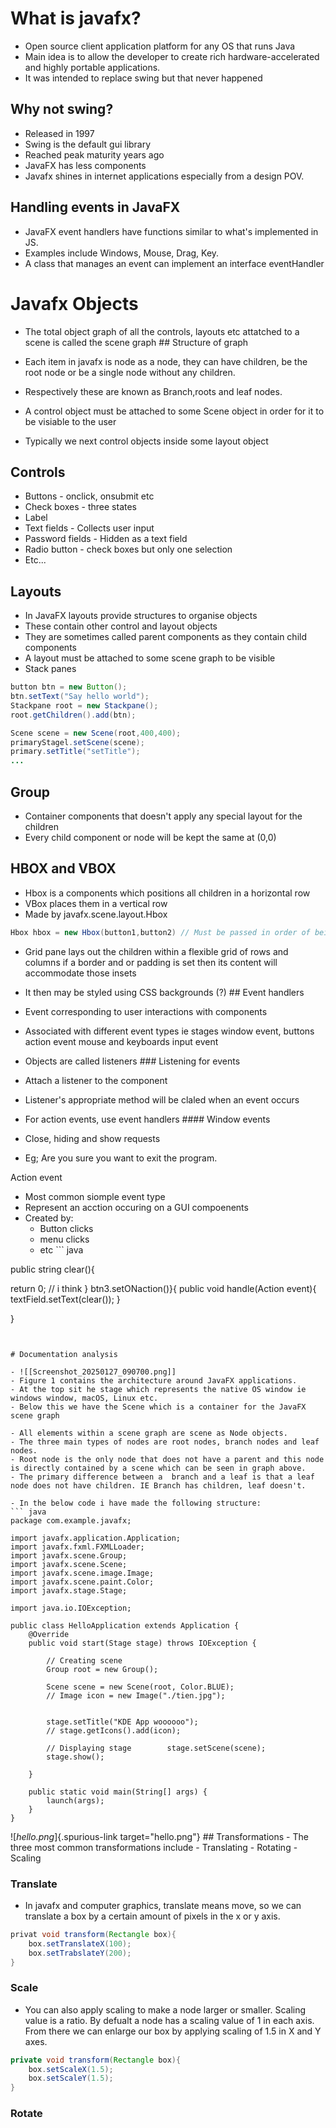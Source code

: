 # What is javafx?

- Open source client application platform for any OS that runs Java
- Main idea is to allow the developer to create rich
  hardware-accelerated and highly portable applications.
- It was intended to replace swing but that never happened

## Why not swing?

- Released in 1997
- Swing is the default gui library
- Reached peak maturity years ago
- JavaFX has less components
- Javafx shines in internet applications especially from a design POV.

## Handling events in JavaFX

- JavaFX event handlers have functions similar to what\'s implemented in
  JS.
- Examples include Windows, Mouse, Drag, Key.
- A class that manages an event can implement an interface eventHandler

# Javafx Objects

- The total object graph of all the controls, layouts etc attatched to a
  scene is called the scene graph \## Structure of graph

- Each item in javafx is node as a node, they can have children, be the
  root node or be a single node without any children.

- Respectively these are known as Branch,roots and leaf nodes.

- A control object must be attached to some Scene object in order for it
  to be visiable to the user

- Typically we next control objects inside some layout object

## Controls

- Buttons - onclick, onsubmit etc
- Check boxes - three states
- Label
- Text fields - Collects user input
- Password fields - Hidden as a text field
- Radio button - check boxes but only one selection
- Etc...

## Layouts

- In JavaFX layouts provide structures to organise objects
- These contain other control and layout objects
- They are sometimes called parent components as they contain child
  components
- A layout must be attached to some scene graph to be visible
- Stack panes

``` java
button btn = new Button();
btn.setText("Say hello world");
Stackpane root = new Stackpane();
root.getChildren().add(btn);

Scene scene = new Scene(root,400,400);
primaryStagel.setScene(scene);
primary.setTitle("setTitle");
...
```

## Group

- Container components that doesn\'t apply any special layout for the
  children
- Every child component or node will be kept the same at (0,0)

## HBOX and VBOX

- Hbox is a components which positions all children in a horizontal row
- VBox places them in a vertical row
- Made by javafx.scene.layout.Hbox

``` java
Hbox hbox = new Hbox(button1,button2) // Must be passed in order of being displayed
```

- Grid pane lays out the children within a flexible grid of rows and
  columns if a border and or padding is set then its content will
  accommodate those insets

- It then may be styled using CSS backgrounds (?) \## Event handlers

- Event corresponding to user interactions with components

- Associated with different event types ie stages window event, buttons
  action event mouse and keyboards input event

- Objects are called listeners \### Listening for events

- Attach a listener to the component

- Listener\'s appropriate method will be claled when an event occurs

- For action events, use event handlers \#### Window events

- Close, hiding and show requests

- Eg; Are you sure you want to exit the program.

Action event

- Most common siomple event type
- Represent an acction occuring on a GUI compoenents
- Created by:
  - Button clicks
  - menu clicks
  - etc \`\`\` java

public string clear(){

return 0; // i think } btn3.setONaction()}{ public void handle(Action
event){ textField.setText(clear()); }

}

``` example


# Documentation analysis

- ![[Screenshot_20250127_090700.png]]
- Figure 1 contains the architecture around JavaFX applications.
- At the top sit he stage which represents the native OS window ie windows window, macOS, Linux etc.
- Below this we have the Scene which is a container for the JavaFX scene graph

- All elements within a scene graph are scene as Node objects.
- The three main types of nodes are root nodes, branch nodes and leaf nodes. 
- Root node is the only node that does not have a parent and this node is directly contained by a scene which can be seen in graph above.
- The primary difference between a  branch and a leaf is that a leaf node does not have children. IE Branch has children, leaf doesn't.

- In the below code i have made the following structure:
``` java
package com.example.javafx;  

import javafx.application.Application;  
import javafx.fxml.FXMLLoader;  
import javafx.scene.Group;  
import javafx.scene.Scene;  
import javafx.scene.image.Image;  
import javafx.scene.paint.Color;  
import javafx.stage.Stage;  

import java.io.IOException;  

public class HelloApplication extends Application {  
    @Override  
    public void start(Stage stage) throws IOException {  

        // Creating scene  
        Group root = new Group();  

        Scene scene = new Scene(root, Color.BLUE);  
        // Image icon = new Image("./tien.jpg");  


        stage.setTitle("KDE App woooooo");  
        // stage.getIcons().add(icon);  

        // Displaying stage        stage.setScene(scene);  
        stage.show();  

    }  

    public static void main(String[] args) {  
        launch(args);  
    }  
}
```

\![*hello.png*]{.spurious-link target="hello.png"} \## Transformations -
The three most common transformations include - Translating - Rotating -
Scaling

### Translate

- In javafx and computer graphics, translate means move, so we can
  translate a box by a certain amount of pixels in the x or y axis.

``` java
privat void transform(Rectangle box){
    box.setTranslateX(100);
    box.setTrabslateY(200);
}
```

### Scale

- You can also apply scaling to make a node larger or smaller. Scaling
  value is a ratio. By defualt a node has a scaling value of 1 in each
  axis. From there we can enlarge our box by applying scaling of 1.5 in
  X and Y axes.

``` java
private void transform(Rectangle box){
    box.setScaleX(1.5);
    box.setScaleY(1.5);
}
```

### Rotate
